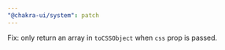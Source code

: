 ```yaml
---
"@chakra-ui/system": patch
---
```


Fix: only return an array in `toCSSObject` when `css` prop is passed.
